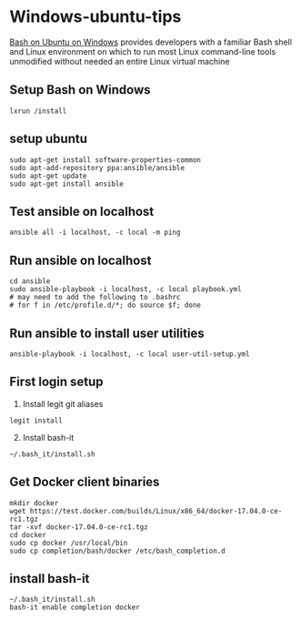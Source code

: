 # Windows-ubuntu-tips

[Bash on Ubuntu on Windows][1] provides developers with a familiar Bash shell and Linux environment on which to run most Linux command-line tools unmodified
without needed an entire Linux virtual machine

[1]: https://msdn.microsoft.com/en-us/commandline/wsl/about

## Setup Bash on Windows
```
lxrun /install
```


## setup ubuntu
```
sudo apt-get install software-properties-common
sudo apt-add-repository ppa:ansible/ansible
sudo apt-get update
sudo apt-get install ansible
```

## Test ansible on localhost
```
ansible all -i localhost, -c local -m ping
```

## Run ansible on localhost
```
cd ansible
sudo ansible-playbook -i localhost, -c local playbook.yml
# may need to add the following to .bashrc
# for f in /etc/profile.d/*; do source $f; done
```

## Run ansible to install user utilities
```
ansible-playbook -i localhost, -c local user-util-setup.yml
```

## First login setup

1. Install legit git aliases
```
legit install
```

2. Install bash-it
```
~/.bash_it/install.sh
```

## Get Docker client binaries
```
mkdir docker
wget https://test.docker.com/builds/Linux/x86_64/docker-17.04.0-ce-rc1.tgz
tar -xvf docker-17.04.0-ce-rc1.tgz
cd docker
sudo cp docker /usr/local/bin
sudo cp completion/bash/docker /etc/bash_completion.d
```

## install bash-it
```
~/.bash_it/install.sh
bash-it enable completion docker
```
